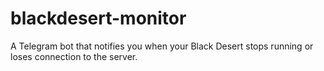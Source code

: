 # blackdesert-monitor

A Telegram bot that notifies you when your Black Desert stops running or loses connection to the server.